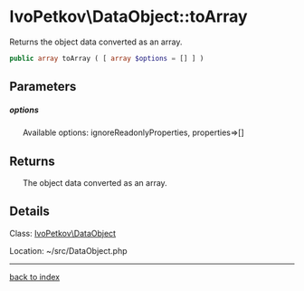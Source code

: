 # IvoPetkov\DataObject::toArray

Returns the object data converted as an array.

```php
public array toArray ( [ array $options = [] ] )
```

## Parameters

##### options

&nbsp;&nbsp;&nbsp;&nbsp;&nbsp;&nbsp;Available options: ignoreReadonlyProperties, properties=>[]

## Returns

&nbsp;&nbsp;&nbsp;&nbsp;&nbsp;&nbsp;The object data converted as an array.

## Details

Class: [IvoPetkov\DataObject](ivopetkov.dataobject.class.md)

Location: ~/src/DataObject.php

---

[back to index](index.md)

